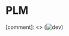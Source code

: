 # PLM
[comment]: <> (![dev](https://github.com/Kalamansanai/plm-ssp/actions/workflows/dotnet.yml/badge.svg))
